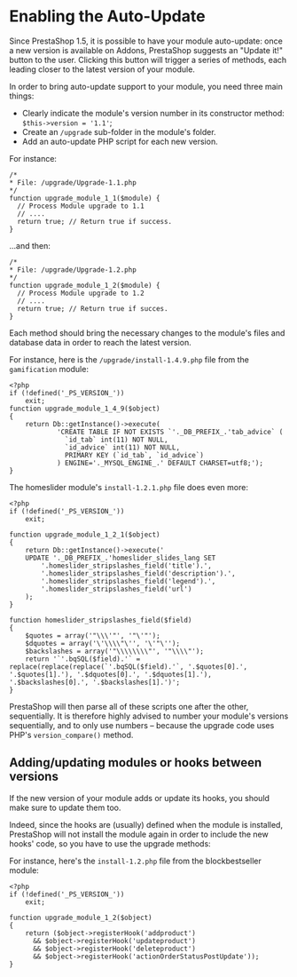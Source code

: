 Enabling the Auto-Update
========================

Since PrestaShop 1.5, it is possible to have your module auto-update:
once a new version is available on Addons, PrestaShop suggests an
"Update it!" button to the user. Clicking this button will trigger a
series of methods, each leading closer to the latest version of your
module.

In order to bring auto-update support to your module, you need three
main things:

-   Clearly indicate the module's version number in its constructor
    method: `$this->version = '1.1'`;
-   Create an `/upgrade` sub-folder in the module's folder.
-   Add an auto-update PHP script for each new version.

For instance:

    /*
    * File: /upgrade/Upgrade-1.1.php
    */
    function upgrade_module_1_1($module) {
      // Process Module upgrade to 1.1
      // ....
      return true; // Return true if success.
    }

...and then:

    /*
    * File: /upgrade/Upgrade-1.2.php
    */
    function upgrade_module_1_2($module) {
      // Process Module upgrade to 1.2
      // ....
      return true; // Return true if succes.
    }

Each method should bring the necessary changes to the module's files and
database data in order to reach the latest version.

For instance, here is the `/upgrade/install-1.4.9.php` file from the
`gamification` module:

    <?php
    if (!defined('_PS_VERSION_'))
        exit;
    function upgrade_module_1_4_9($object)
    {
        return Db::getInstance()->execute(
                'CREATE TABLE IF NOT EXISTS `'._DB_PREFIX_.'tab_advice` (
                  `id_tab` int(11) NOT NULL,
                  `id_advice` int(11) NOT NULL,
                  PRIMARY KEY (`id_tab`, `id_advice`)
                ) ENGINE='._MYSQL_ENGINE_.' DEFAULT CHARSET=utf8;');
    }

The homeslider module's `install-1.2.1.php` file does even more:

    <?php
    if (!defined('_PS_VERSION_'))
        exit;

    function upgrade_module_1_2_1($object)
    {
        return Db::getInstance()->execute('
        UPDATE '._DB_PREFIX_.'homeslider_slides_lang SET
            '.homeslider_stripslashes_field('title').',
            '.homeslider_stripslashes_field('description').',
            '.homeslider_stripslashes_field('legend').',
            '.homeslider_stripslashes_field('url')
        );
    }

    function homeslider_stripslashes_field($field)
    {
        $quotes = array('"\\\'"', '"\'"');
        $dquotes = array('\'\\\\"\'', '\'"\'');
        $backslashes = array('"\\\\\\\\"', '"\\\\"');
        return '`'.bqSQL($field).'` = replace(replace(replace(`'.bqSQL($field).'`, '.$quotes[0].', '.$quotes[1].'), '.$dquotes[0].', '.$dquotes[1].'), '.$backslashes[0].', '.$backslashes[1].')';
    }

PrestaShop will then parse all of these scripts one after the other,
sequentially. It is therefore highly advised to number your module's
versions sequentially, and to only use numbers – because the upgrade
code uses PHP's `version_compare()` method.

Adding/updating modules or hooks between versions
-------------------------------------------------

If the new version of your module adds or update its hooks, you should
make sure to update them too.

Indeed, since the hooks are (usually) defined when the module is
installed, PrestaShop will not install the module again in order to
include the new hooks' code, so you have to use the upgrade methods:

For instance, here's the `install-1.2.php` file from the blockbestseller
module:

    <?php
    if (!defined('_PS_VERSION_'))
        exit;

    function upgrade_module_1_2($object)
    {
        return ($object->registerHook('addproduct')
          && $object->registerHook('updateproduct')
          && $object->registerHook('deleteproduct')
          && $object->registerHook('actionOrderStatusPostUpdate'));
    }
